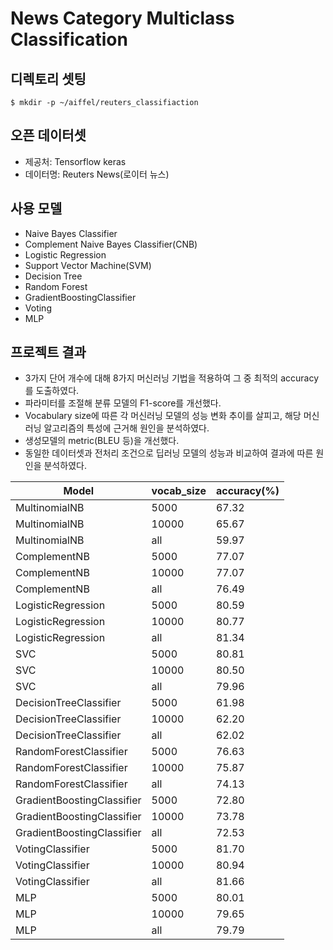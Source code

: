 # News Category Multiclass Classification 

## 디렉토리 셋팅
```
$ mkdir -p ~/aiffel/reuters_classifiaction
```
    
## 오픈 데이터셋 
* 제공처: Tensorflow keras
* 데이터명: Reuters News(로이터 뉴스)     
     
## 사용 모델 
* Naive Bayes Classifier
* Complement Naive Bayes Classifier(CNB)
* Logistic Regression
* Support Vector Machine(SVM)
* Decision Tree 
* Random Forest
* GradientBoostingClassifier
* Voting
* MLP

## 프로젝트 결과 
* 3가지 단어 개수에 대해 8가지 머신러닝 기법을 적용하여 그 중 최적의 accuracy를 도출하였다.
* 파라미터를 조절해 분류 모델의 F1-score를 개선했다. 
* Vocabulary size에 따른 각 머신러닝 모델의 성능 변화 추이를 살피고, 해당 머신러닝 알고리즘의 특성에 근거해 원인을 분석하였다.
* 생성모델의 metric(BLEU 등)을 개선했다. 
* 동일한 데이터셋과 전처리 조건으로 딥러닝 모델의 성능과 비교하여 결과에 따른 원인을 분석하였다.

| Model                      |  vocab_size |  accuracy(%) | 
|----------------------------|-------------|--------------| 
| MultinomialNB              |  5000       |  67.32       | 
| MultinomialNB              |  10000      |  65.67       | 
| MultinomialNB              |  all        |  59.97       | 
| ComplementNB               |  5000       |  77.07       | 
| ComplementNB               |  10000      |  77.07       | 
| ComplementNB               |  all        |  76.49       | 
| LogisticRegression         |  5000       |  80.59       | 
| LogisticRegression         |  10000      |  80.77       | 
| LogisticRegression         |  all        |  81.34       | 
| SVC                        |  5000       |  80.81       | 
| SVC                        |  10000      |  80.50       | 
| SVC                        |  all        | 79.96        | 
| DecisionTreeClassifier     |  5000       |  61.98       | 
| DecisionTreeClassifier     |  10000      |  62.20       | 
| DecisionTreeClassifier     |  all        |  62.02       | 
| RandomForestClassifier     |  5000       |  76.63       | 
| RandomForestClassifier     |  10000      |  75.87       | 
| RandomForestClassifier     |  all        |  74.13       | 
| GradientBoostingClassifier |  5000       |  72.80       | 
| GradientBoostingClassifier |  10000      |  73.78       | 
| GradientBoostingClassifier |  all        |  72.53       | 
| VotingClassifier           |  5000       |  81.70       | 
| VotingClassifier           |  10000      |  80.94       | 
| VotingClassifier           |  all        |  81.66       | 
| MLP                        |  5000       |  80.01       | 
| MLP                        |  10000      |  79.65       | 
| MLP                        |  all        |  79.79       | 

